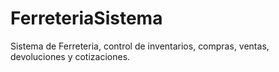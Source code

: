# FerreteriaSistema
 Sistema de Ferreteria, control de inventarios, compras, ventas, devoluciones y cotizaciones.
